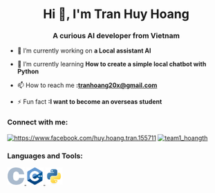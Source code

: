 <h1 align="center">Hi 👋, I'm Tran Huy Hoang</h1>
<h3 align="center">A curious AI developer from Vietnam</h3>

- 🔭 I’m currently working on **a Local assistant AI**

- 🌱 I’m currently learning **How to create a simple local chatbot with Python**

- 📫 How to reach me **:tranhoang20x@gmail.com**

- ⚡ Fun fact **:I want to become an overseas student**

<h3 align="left">Connect with me:</h3>
<p align="left">
<a href="https://fb.com/https://www.facebook.com/huy.hoang.tran.155711" target="blank"><img align="center" src="https://raw.githubusercontent.com/rahuldkjain/github-profile-readme-generator/master/src/images/icons/Social/facebook.svg" alt="https://www.facebook.com/huy.hoang.tran.155711" height="30" width="40" /></a>
<a href="https://codeforces.com/profile/team1_hoangth" target="blank"><img align="center" src="https://raw.githubusercontent.com/rahuldkjain/github-profile-readme-generator/master/src/images/icons/Social/codeforces.svg" alt="team1_hoangth" height="30" width="40" /></a>
</p>

<h3 align="left">Languages and Tools:</h3>
<p align="left"> <a href="https://www.cprogramming.com/" target="_blank" rel="noreferrer"> <img src="https://raw.githubusercontent.com/devicons/devicon/master/icons/c/c-original.svg" alt="c" width="40" height="40"/> </a> <a href="https://www.w3schools.com/cpp/" target="_blank" rel="noreferrer"> <img src="https://raw.githubusercontent.com/devicons/devicon/master/icons/cplusplus/cplusplus-original.svg" alt="cplusplus" width="40" height="40"/> </a> <a href="https://www.python.org" target="_blank" rel="noreferrer"> <img src="https://raw.githubusercontent.com/devicons/devicon/master/icons/python/python-original.svg" alt="python" width="40" height="40"/> </a> </p>

